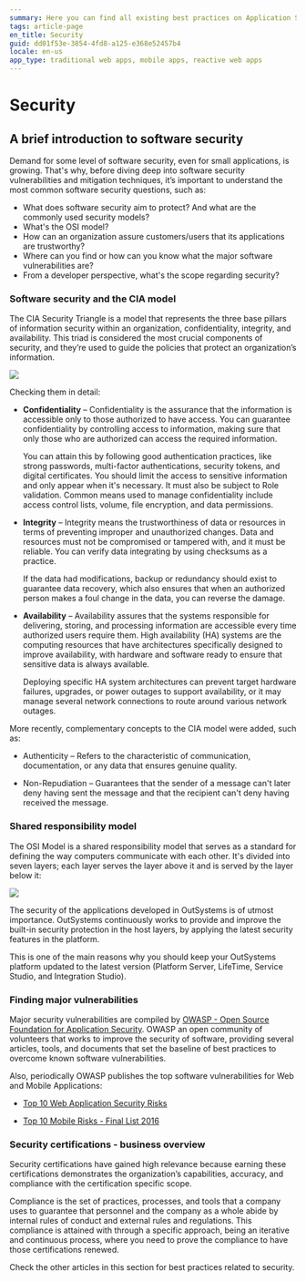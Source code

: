 ```yaml
---
summary: Here you can find all existing best practices on Application Security.
tags: article-page
en_title: Security
guid: dd01f53e-3854-4fd8-a125-e368e52457b4
locale: en-us
app_type: traditional web apps, mobile apps, reactive web apps
---
```


# Security

## A brief introduction to software security

Demand for some level of software security, even for small applications, is growing. That's why, before diving deep into software security vulnerabilities and mitigation techniques, it’s important to understand the most common software security questions, such as:

* What does software security aim to protect? And what are the commonly used security models?
* What's the OSI model?
* How can an organization assure customers/users that its applications are trustworthy?
* Where can you find or how can you know what the major software vulnerabilities are?
* From a developer perspective, what's the scope regarding security?

### Software security and the CIA model

The CIA Security Triangle is a model that represents the three base pillars of information security within an organization, confidentiality, integrity, and availability. This triad is considered the most crucial components of security, and they’re used to guide the policies that protect an organization’s information.

![](images/cia_model.png)

Checking them in detail:

* **Confidentiality** – Confidentiality is the assurance that the information is accessible only to those authorized to have access.
You can guarantee confidentiality by controlling access to information, making sure that only those who are authorized can access the required information.

    You can attain this by following good authentication practices, like strong passwords, multi-factor authentications, security tokens, and digital certificates. You should limit the access to sensitive information and only appear when it's necessary. It must also be subject to Role validation. Common means used to manage confidentiality include access control lists, volume, file encryption, and data permissions.

* **Integrity** – Integrity means the trustworthiness of data or resources in terms of preventing improper and unauthorized changes.
Data and resources must not be compromised or tampered with, and it must be reliable. You can verify data integrating by using checksums as a practice. 

    If the data had modifications, backup or redundancy should exist to guarantee data recovery, which also ensures that  when an authorized person makes a foul change in the data, you can reverse the damage.

* **Availability** – Availability assures that the systems responsible for delivering, storing, and processing information are accessible every time authorized users require them.
High availability (HA) systems are the computing resources that have architectures specifically designed to improve availability, with hardware and software ready to ensure that sensitive data is always available. 

    Deploying specific HA system architectures can prevent target hardware failures, upgrades, or power outages to support availability, or it may manage several network connections to route around various network outages.

More recently, complementary concepts to the CIA model were added, such as:

* Authenticity – Refers to the characteristic of communication, documentation, or any data that ensures genuine quality.

* Non-Repudiation – Guarantees that the sender of a message can't later deny having sent the message and that the recipient can't deny having received the message.

### Shared responsibility model

The OSI Model is a shared responsibility model that serves as a standard for defining the way computers communicate with each other. It's divided into seven layers; each layer serves the layer above it and is served by the layer below it:

![](images/osi_model.png)

The security of the applications developed in OutSystems is of utmost importance. OutSystems continuously works to provide and improve the built-in security protection in the host layers, by applying the latest security features in the platform. 

This is one of the main reasons why you should keep your OutSystems platform updated to the latest version (Platform Server, LifeTime, Service Studio, and Integration Studio).

### Finding major vulnerabilities

Major security vulnerabilities are compiled by [OWASP - Open Source Foundation for Application Security](https://owasp.org/). OWASP an open community of volunteers that works to improve the security of software, providing several articles, tools, and documents that set the baseline of best practices to overcome known software vulnerabilities.

Also, periodically OWASP publishes the top software vulnerabilities for Web and Mobile Applications:

* [Top 10 Web Application Security Risks](https://owasp.org/www-project-top-ten/)

* [Top 10 Mobile Risks - Final List 2016](https://owasp.org/www-project-mobile-top-10/)

### Security certifications - business overview

Security certifications have gained high relevance because earning these certifications demonstrates the organization’s capabilities, accuracy, and compliance with the certification specific scope.

Compliance is the set of practices, processes, and tools that a company uses to guarantee that personnel and the company as a whole abide by internal rules of conduct and external rules and regulations. This compliance is attained with through a specific approach, being an iterative and continuous process, where you need to prove the compliance to have those certifications renewed.

Check the other articles in this section for best practices related to security.
